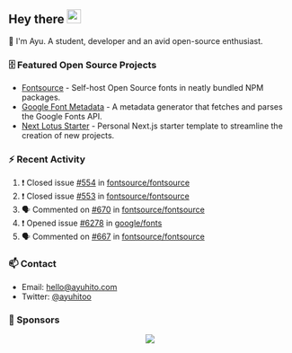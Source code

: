 ## Hey there <img src="https://media.giphy.com/media/hvRJCLFzcasrR4ia7z/giphy.gif" width="25" height="25">

📝 I'm Ayu. A student, developer and an avid open-source enthusiast.

### 🗄 Featured Open Source Projects

- [Fontsource](https://github.com/fontsource/fontsource) - Self-host Open Source fonts in neatly bundled NPM packages.
- [Google Font Metadata](https://github.com/fontsource/google-font-metadata) - A metadata generator that fetches and parses the Google Fonts API.
- [Next Lotus Starter](https://github.com/DecliningLotus/next-lotus-starter) - Personal Next.js starter template to streamline the creation of new projects.

### ⚡ Recent Activity

<!--START_SECTION:activity-->

1. ❗️ Closed issue [#554](https://github.com/fontsource/fontsource/issues/554) in [fontsource/fontsource](https://github.com/fontsource/fontsource)
2. ❗️ Closed issue [#553](https://github.com/fontsource/fontsource/issues/553) in [fontsource/fontsource](https://github.com/fontsource/fontsource)
3. 🗣 Commented on [#670](https://github.com/fontsource/fontsource/issues/670) in [fontsource/fontsource](https://github.com/fontsource/fontsource)
4. ❗️ Opened issue [#6278](https://github.com/google/fonts/issues/6278) in [google/fonts](https://github.com/google/fonts)
5. 🗣 Commented on [#667](https://github.com/fontsource/fontsource/issues/667) in [fontsource/fontsource](https://github.com/fontsource/fontsource)
<!--END_SECTION:activity-->

### 📫 Contact

- Email: hello@ayuhito.com
- Twitter: [@ayuhitoo](https://twitter.com/ayuhitoo)

### :sparkling_heart: Sponsors

<p align="center">
  <a href="https://cdn.jsdelivr.net/gh/ayuhito/ayuhito/sponsors.svg">
    <img src='https://cdn.jsdelivr.net/gh/ayuhito/ayuhito/sponsors.svg'/>
  </a>
</p>
